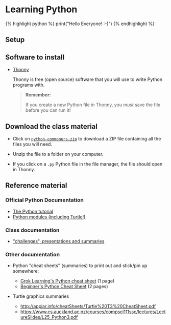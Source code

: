 # Learning Python 

{% highlight python %}
print("Hello Everyone! :-)")
{% endhighlight %}

## Setup

## Software to install

- [Thonny](https://thonny.org)

  Thonny is free (open source) software that you will use to write Python programs with.

  > **Remember:**
  >
  > If you create a new Python file in Thonny, you *must* save the file before
  > you can run it!

## Download the class material

- Click on [`python-commoners.zip`](https://drive.google.com/drive/folders/1q4MF0oogMqQcq6PKJln9F5GGA1uvoaPTsetup)
  to download a ZIP file containing all the files you will need.

- Unzip the file to a folder on your computer.

- If you click on a `.py` Python file in the file manager, the file should
  open in Thonny.

## Reference material

### Official Python Documentation

- [The Python tutorial](https://docs.python.org/3/tutorial)
- [Python modules (including Turtle!)](https://docs.python.org/3/library)

### Class documentation

- ["challenges", presentations and summaries](https://drive.google.com/open?id=1q4MF0oogMqQcq6PKJln9F5GGA1uvoaPT)

### Other documentation

- Python "cheat sheets" (summaries) to print out and stick/pin up somewhere:

  - [Grok Learning's Python cheat sheet](https://groklearning-cdn.com/resources/cheatsheet-python-1.pdf) (1 page)
  - [Beginner's Python Cheat Sheet](https://github.com/ehmatthes/pcc/releases/download/v1.0.0/beginners_python_cheat_sheet_pcc.pdf) (2 pages)

- Turtle graphics summaries

  - http://appjar.info/cheatSheets/Turtle%20T3%20CheatSheet.pdf
  - https://www.cs.auckland.ac.nz/courses/compsci111ssc/lectures/LectureSlides/L25_Python3.pdf
